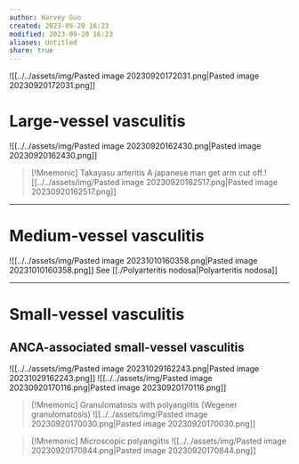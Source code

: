 ```yaml
---
author: Harvey Guo
created: 2023-09-20 16:23
modified: 2023-09-20 16:23
aliases: Untitled
share: true
---
```

![[../../assets/img/Pasted image 20230920172031.png|Pasted image 20230920172031.png]]
# Large-vessel vasculitis
![[../../assets/img/Pasted image 20230920162430.png|Pasted image 20230920162430.png]]
>[!Mnemonic] Takayasu arteritis
>A japanese man get arm cut off.![[../../assets/img/Pasted image 20230920162517.png|Pasted image 20230920162517.png]]


---
# Medium-vessel vasculitis
![[../../assets/img/Pasted image 20231010160358.png|Pasted image 20231010160358.png]]
See [[./Polyarteritis nodosa|Polyarteritis nodosa]]

---
# Small-vessel vasculitis
## ANCA-associated small-vessel vasculitis
![[../../assets/img/Pasted image 20231029162243.png|Pasted image 20231029162243.png]]
![[../../assets/img/Pasted image 20230920170116.png|Pasted image 20230920170116.png]]
>[!Mnemonic] Granulomatosis with polyangiitis (Wegener granulomatosis)
>![[../../assets/img/Pasted image 20230920170030.png|Pasted image 20230920170030.png]]

>[!Mnemonic] Microscopic polyangiitis
>![[../../assets/img/Pasted image 20230920170844.png|Pasted image 20230920170844.png]]